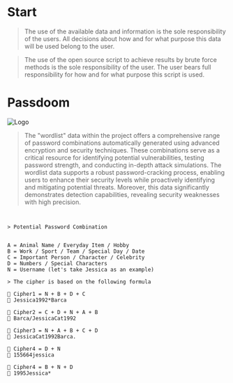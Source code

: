 # Start

> The use of the available data and information is the sole responsibility of the users. All decisions about how and for what purpose this data will be used belong to the user.

> The use of the open source script to achieve results by brute force methods is the sole responsibility of the user. The user bears full responsibility for how and for what purpose this script is used.

# Passdoom

![Logo](https://gcdnb.pbrd.co/images/BMHc1dlzPVf4.png?o=1)

> The "wordlist" data within the project offers a comprehensive range of password combinations automatically generated using advanced encryption and security techniques. These combinations serve as a critical resource for identifying potential vulnerabilities, testing password strength, and conducting in-depth attack simulations. The wordlist data supports a robust password-cracking process, enabling users to enhance their security levels while proactively identifying and mitigating potential threats. Moreover, this data significantly demonstrates detection capabilities, revealing security weaknesses with high precision.

```mermaid


> Potential Password Combination


A = Animal Name / Everyday Item / Hobby
B = Work / Sport / Team / Special Day / Date
C = Important Person / Character / Celebrity
D = Numbers / Special Characters
N = Username (let's take Jessica as an example)

> The cipher is based on the following formula

🔳 Cipher1 = N + B + D + C
🔑 Jessica1992*Barca

🔳 Cipher2 = C + D + N + A + B
🔑 Barca/JessicaCat1992

🔳 Cipher3 = N + A + B + C + D
🔑 JessicaCat1992Barca.

🔳 Cipher4 = D + N
🔑 155664jessica

🔳 Cipher4 = B + N + D
🔑 1995Jessica*

```
